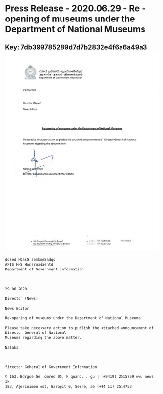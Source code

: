 # Press Release - 2020.06.29 - Re - opening of museums under the Department of National Museums 
Key: 7db399785289d7d7b2832e4f6a6a49a3 
![img](img/7db399785289d7d7b2832e4f6a6a49a3.jpg)
---
```
dosed HOasG sembmeSadqo
AFIS HHS Honsrnadaentd
Department of Government Information

 

29.06.2020

Director (News)

News Editor

Re-opening of museums under the Department of National Museums

Please take necessary action to publish the attached announcement of Director General of National
Museums regarding the above matter.

Nalaka

   

firector Geheral of Government Information

© 163, Bdrgoe Ge, omred 05, F qoand, . gu | (+9419) 2515759 ww. news Ik
183, Ajerinimen ost, Garogit 0, Serre, ae (+94 11) 2514753

```
